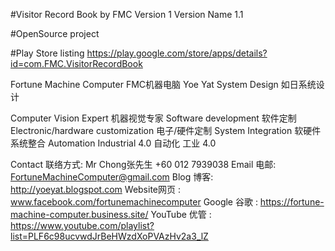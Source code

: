 #Visitor Record Book by FMC Version 1 Version Name 1.1

#OpenSource project

#Play Store listing
https://play.google.com/store/apps/details?id=com.FMC.VisitorRecordBook

Fortune Machine Computer FMC机器电脑
Yoe Yat System Design 如日系统设计

Computer Vision Expert 机器视觉专家
Software development 软件定制
Electronic/hardware customization 电子/硬件定制
System Integration 软硬件系统整合
Automation Industrial 4.0 自动化 工业 4.0

Contact 联络方式: Mr Chong张先生 +60 012 7939038
Email 电邮: FortuneMachineComputer@gmail.com
Blog 博客: http://yoeyat.blogspot.com
Website网页 : www.facebook.com/fortunemachinecomputer
Google 谷歌 : https://fortune-machine-computer.business.site/
YouTube 优管 : https://www.youtube.com/playlist?list=PLF6c98ucvwdJrBeHWzdXoPVAzHv2a3_lZ
